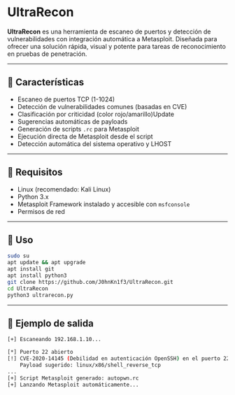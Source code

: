 # UltraRecon

**UltraRecon** es una herramienta de escaneo de puertos y detección de vulnerabilidades con integración automática a Metasploit. Diseñada para ofrecer una solución rápida, visual y potente para tareas de reconocimiento en pruebas de penetración.

---

## 🚀 Características

- Escaneo de puertos TCP (1-1024)
- Detección de vulnerabilidades comunes (basadas en CVE)
- Clasificación por criticidad (color rojo/amarillo)Update 
- Sugerencias automáticas de payloads
- Generación de scripts `.rc` para Metasploit
- Ejecución directa de Metasploit desde el script
- Detección automática del sistema operativo y LHOST

---

## 🔧 Requisitos

- Linux (recomendado: Kali Linux)
- Python 3.x
- Metasploit Framework instalado y accesible con `msfconsole`
- Permisos de red

---

## 🧠 Uso

```bash
sudo su
apt update && apt upgrade
apt install git
apt install python3
git clone https://github.com/J0hnKn1f3/UltraRecon.git
cd UltraRecon
python3 ultrarecon.py
```

---

## 📂 Ejemplo de salida
```bash
[+] Escaneando 192.168.1.10...

[*] Puerto 22 abierto
[!] CVE-2020-14145 (Debilidad en autenticación OpenSSH) en el puerto 22
    Payload sugerido: linux/x86/shell_reverse_tcp
...
[+] Script Metasploit generado: autopwn.rc
[+] Lanzando Metasploit automáticamente...
